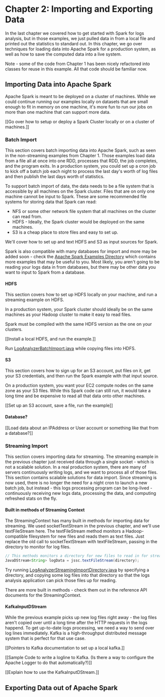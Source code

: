 # Chapter 2: Importing and Exporting Data

In the last chapter we covered how to get started with Spark for logs analysis,
but in those examples, we just pulled data in from a local file and printed out
the statistics to standard out.  In this chapter, we go over techniques for
loading data into Apache Spark for a production system, as well as how to save
the computed data into a live system.

Note - some of the code from Chapter 1 has been nicely refactored into classes
for reuse in this example.  All that code should be familiar now.

## Importing Data into Apache Spark

Apache Spark is meant to be deployed on a cluster of machines.  While we
could continue running our examples locally on datasets that are small
enough to fit in memory on one machine, it's more fun to run our jobs on
more than one machine that can support more data.

[[Go over how to setup or deploy a Spark Cluster locally or on a cluster of machines.]]

### Batch Import

This section covers batch importing data into Apache Spark, such as
seen in the non-streaming examples from Chapter 1.  Those examples load data
from a file all at once into one RDD, processes that RDD, the job completes,
and the program exits.  In a production system, you could set up a cron job to
kick off a batch job each night to process the last day's worth of log files and 
then publish the last days worth of statistics.

To support batch import of data, the data needs to be a file system that
is accessible by all machines on the Spark cluster.  Files that are on
only one machine cannot be input to Spark.  These are some recommended file
systems for storing data that Spark can read:

* NFS or some other network file system that all machines on the cluster can read from.
* HDFS - Ideally, the Spark cluster would be deployed on the same machines.
* S3 is a cheap place to store files and easy to set up.

We'll cover how to set up and text HDFS and S3 as input sources for Spark.

Spark is also compatible with many databases for import and more may
be added soon - check the
[Apache Spark Examples Directory](https://github.com/apache/spark/tree/master/examples)
which contains more examples that may be useful to you.  Most likely, you
aren't going to be reading your logs data in from databases, but there
may be other data you want to input to Spark from a database.

#### HDFS

This section covers how to set up HDFS locally on your machine, and run
a streaming example on HDFS.

In a production system, your Spark cluster should ideally be on the same
machines as your Hadoop cluster to make it easy to read files.

Spark must be compiled with the same HDFS version as the one on your clusters.

[[Install a local HDFS, and run the example.]]

Run [LogAnalyzerBatchImport.java]() while copying files into HDFS.
 
#### S3

This section covers how to sign up for an S3 account, put files on it,
get your S3 credentials, and then run the Spark example with that input source.

On a production system, you want your EC2 compute nodes on the same zone 
as your S3 files.  While this Spark code can still run, it would take a long
time and be expensive to read all that data onto other machines.

[[Set up an S3 account, save a file, run the example]]

#### Database?

[[Load data about an IPAddress or User account or something like that
from a database?]]

### Streaming Import

This section covers importing data for streaming.  The streaming example in the
previous chapter just received data through a single socket - which is not
a scalable solution.  In a real production system, there are many of servers 
continuously writing logs, and we want to process all of those files.  This
section contains scalable solutions for data import.  Since streaming is now
used, there is no longer the need for a night cron to launch a new batch 
job, but instead - this logs processing program can be long-lived - continuously
receiving new logs data, processing the data, and computing refreshed stats on the
fly.

#### Built in methods of Streaming Context

The StreamingContext has many built in methods for importing data for streaming.
We used socketTextStream in the previous chapter, and we'll use textFileStream
here.  The textFileStream method monitors a Hadoop-compatible filesystem for new
files and reads them as text files.  Just replace the old call to socketTextStream
with textFileStream, passing in the directory to monitor for log files.

```java
// This methods monitors a directory for new files to read in for streaming.
JavaDStream<String> logData = jssc.textFileStream(directory);
```

Try running [LogAnalyzerStreamingImportDirectory.java](src/main/java/com/databricks/apps/logs/chapter2/LogAnalyzerStreamingImportDirectory.java)
by specifying a directory, and copying some log files into
that directory so that the logs analysis application can pick those files up
for reading.

There are more built in methods - check them out in the reference API documents
for the StreamingContext.

#### KafkaInputDStream

While the previous example picks up new log files right away - the log
files aren't copied over until a long time after the HTTP requests in the logs
happend.  To get up-to-date logs processing, we need a way to send over 
log lines immediately.  Kafka is a high-throughput distributed
message system that is perfect for that use case.

[[Pointers to Kafka documentation to set up a local kafka.]]

[[Sample Code to write a logline to Kafka.  (Is there a way to configure
the Apache Logger to do that automatically?)]]

[[Explain how to use the KafkaInputDStream.]]

## Exporting Data out of Apache Spark

